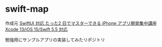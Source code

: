 # swift-map

作成元
[SwiftUI 対応 たった2 日でマスターできる iPhone アプリ開発集中講座 Xcode 13/iOS 15/Swift 5.5 対応](https://amzn.asia/d/hdn9i42)

勉強用にサンプルアプリの実装してみたリポジトリ
